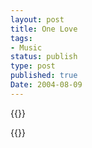 ```yaml
---
layout: post
title: One Love
tags:
- Music
status: publish
type: post
published: true
Date: 2004-08-09
---
```


{{<genius id=454 song="One Love by Nas">}}

{{<youtube hxce_qvhi5I>}}